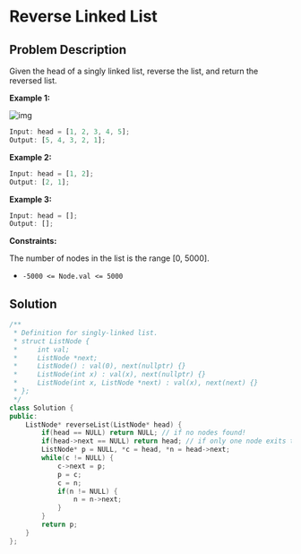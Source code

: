 # Reverse Linked List

## Problem Description

Given the head of a singly linked list, reverse the list, and return the reversed list.

**Example 1:**

![img](https://assets.nextleap.app/images/d22e5b99-4b2e-4399-8190-22af1efcd5a5.jpg)

```js
Input: head = [1, 2, 3, 4, 5];
Output: [5, 4, 3, 2, 1];
```

**Example 2:**

```js
Input: head = [1, 2];
Output: [2, 1];
```

**Example 3:**

```js
Input: head = [];
Output: [];
```

**Constraints:**

The number of nodes in the list is the range [0, 5000].

- `-5000 <= Node.val <= 5000`

## Solution

```cpp
/**
 * Definition for singly-linked list.
 * struct ListNode {
 *     int val;
 *     ListNode *next;
 *     ListNode() : val(0), next(nullptr) {}
 *     ListNode(int x) : val(x), next(nullptr) {}
 *     ListNode(int x, ListNode *next) : val(x), next(next) {}
 * };
 */
class Solution {
public:
    ListNode* reverseList(ListNode* head) {
        if(head == NULL) return NULL; // if no nodes found!
        if(head->next == NULL) return head; // if only one node exits then is already reversed.
        ListNode* p = NULL, *c = head, *n = head->next;
        while(c != NULL) {
            c->next = p;
            p = c;
            c = n;
            if(n != NULL) {
                n = n->next;
            }
        }
        return p;
    }
};
```
